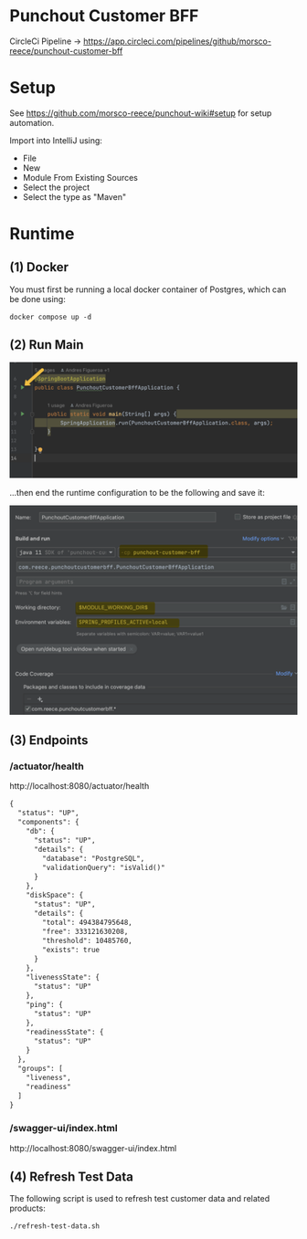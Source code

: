 # Punchout Customer BFF

CircleCi Pipeline -> https://app.circleci.com/pipelines/github/morsco-reece/punchout-customer-bff

# Setup

See https://github.com/morsco-reece/punchout-wiki#setup for setup automation.

Import into IntelliJ using:

- File
- New
- Module From Existing Sources
- Select the project
- Select the type as "Maven"

# Runtime

## (1) Docker

You must first be running a local docker container of Postgres, which can be done using:

```
docker compose up -d
```



## (2) Run Main

![run-as](wiki/run-as.png)

...then end the runtime configuration to be the following and save it:

![run-as](wiki/edit-run.png)



## (3) Endpoints

### /actuator/health

http://localhost:8080/actuator/health

```
{
  "status": "UP",
  "components": {
    "db": {
      "status": "UP",
      "details": {
        "database": "PostgreSQL",
        "validationQuery": "isValid()"
      }
    },
    "diskSpace": {
      "status": "UP",
      "details": {
        "total": 494384795648,
        "free": 333121630208,
        "threshold": 10485760,
        "exists": true
      }
    },
    "livenessState": {
      "status": "UP"
    },
    "ping": {
      "status": "UP"
    },
    "readinessState": {
      "status": "UP"
    }
  },
  "groups": [
    "liveness",
    "readiness"
  ]
}
```

### /swagger-ui/index.html

http://localhost:8080/swagger-ui/index.html

## (4) Refresh Test Data

The following script is used to refresh test customer data and related products:

```bash
./refresh-test-data.sh
```

